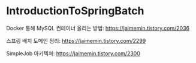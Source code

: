 # IntroductionToSpringBatch

Docker 통해 MySQL 컨테이너 올리는 방법: https://jaimemin.tistory.com/2036

스프링 배치 도메인 정리: https://jaimemin.tistory.com/2299

SimpleJob 아키텍쳐: https://jaimemin.tistory.com/2300
